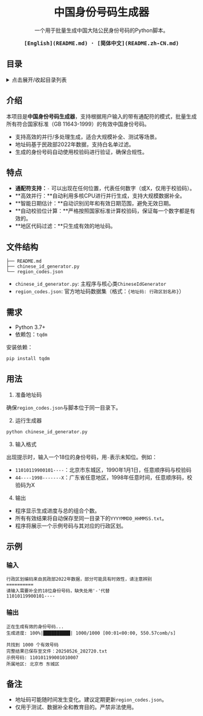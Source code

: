 <div align="center">
  <h1>中国身份号码生成器</h1>

  <p>
    一个用于批量生成中国大陆公民身份号码的Python脚本。
  </p>

  <div>
  <strong>
  <samp>
  [English](README.md) · [简体中文](README.zh-CN.md)
  </samp>
  </strong>
  </div>
</div>

## 目录

<details>
  <summary>
    点击展开/收起目录列表
  </summary>

- [目录](#目录)
- [介绍](#介绍)
- [特点](#特点)
- [文件结构](#文件结构)
- [需求](#需求)
- [用法](#用法)
- [示例](#示例)
  - [输入](#输入)
  - [输出](#输出)
- [备注](#备注)
</details>

## 介绍

本项目是**中国身份号码生成器**，支持根据用户输入的带有通配符的模式，批量生成所有符合国家标准（GB 11643-1999）的有效中国身份号码。

- 支持高效的并行/多处理生成，适合大规模补全、测试等场景。
- 地址码基于民政部2022年数据，支持白名单过滤。
- 生成的身份号码自动使用校验码进行验证，确保合规性。

## 特点

- **通配符支持：**`-` 可以出现在任何位置，代表任何数字（或X，仅用于校验码）。
- **高效并行：**自动利用多核CPU进行并行生成，支持大规模数据补全。
- **智能日期估计：**自动识别闰年和有效日期范围，避免无效日期。
- **自动校验位计算：**严格按照国家标准计算校验码，保证每一个数字都是有效的。
- **地区代码过滤：**只生成有效的地址码。

## 文件结构

```
├── README.md
├── chinese_id_generator.py
└── region_codes.json
```

- `chinese_id_generator.py`: 主程序与核心类`ChineseIdGenerator`
- `region_codes.json`: 官方地址码数据集（格式：`{地址码: 行政区划名称}`）

## 需求

- Python 3.7+
- 依赖包：`tqdm`

安装依赖：

```sh
pip install tqdm
```

## 用法

1. 准备地址码

  确保`region_codes.json`与脚本位于同一目录下。

2. 运行生成器

  ```sh
  python chinese_id_generator.py
  ```

3. 输入格式

  出现提示时，输入一个18位的身份号码，用`-`表示未知位。例如：

  - `11010119900101----`：北京市东城区，1990年1月1日，任意顺序码与校验码
  - `44----1998-------X`：广东省任意地区，1998年任意时间，任意顺序码，校验码为X

4. 输出

  - 程序显示生成进度与总的组合个数。
  - 所有有效结果将自动保存至同一目录下的`YYYYMMDD_HHMMSS.txt`。
  - 程序将展示一个示例号码与其对应的行政区划。

## 示例

### 输入

```
行政区划编码来自民政部2022年数据，部分可能具有时效性，请注意辨别
==========
请输入需要补全的18位身份号码，缺失处用'-'代替
11010119900101----
```

### 输出

```
正在生成有效的身份号码...
生成进度: 100%|██████████| 1000/1000 [00:01<00:00, 550.57comb/s]

共找到 1000 个有效号码
完整结果已保存至文件：20250526_202720.txt
示例号码: 110101199001010007
所属地区: 北京市 东城区
```

## 备注

- 地址码可能随时间发生变化。建议定期更新`region_codes.json`。
- 仅用于测试、数据补全和教育目的。严禁非法使用。
